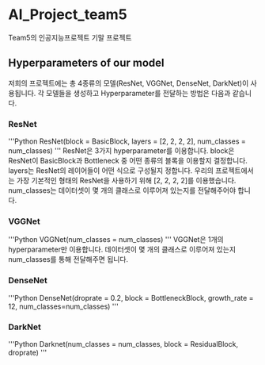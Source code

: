 # AI_Project_team5
Team5의 인공지능프로젝트 기말 프로젝트

## Hyperparameters of our model
저희의 프로젝트에는 총 4종류의 모델(ResNet, VGGNet, DenseNet, DarkNet)이 사용됩니다.
각 모델들을 생성하고 Hyperparameter를 전달하는 방법은 다음과 같습니다.

### ResNet
'''Python
ResNet(block = BasicBlock, layers = [2, 2, 2, 2], num_classes = num_classes)
'''
ResNet은 3가지 hyperparameter를 이용합니다. block은 ResNet이 BasicBlock과 Bottleneck 중 어떤 종류의 블록을 이용할지 결정합니다. layers는 ResNet의 레이어들이 어떤 식으로 구성될지 정합니다. 우리의 프로젝트에서는 가장 기본적인 형태의 ResNet을 사용하기 위해 [2, 2, 2, 2]를 이용했습니다. num_classes는 데이터셋이 몇 개의 클래스로 이루어져 있는지를 전달해주어야 합니다.

### VGGNet
'''Python
VGGNet(num_classes = num_classes)
'''
VGGNet은 1개의 hyperparameter만 이용합니다. 데이터셋이 몇 개의 클래스로 이루어져 있는지 num_classes를 통해 전달해주면 됩니다.

### DenseNet
'''Python
DenseNet(droprate = 0.2, block = BottleneckBlock, growth_rate = 12, num_classes=num_classes)
'''

### DarkNet
'''Python
Darknet(num_classes = num_classes, block = ResidualBlock, droprate)
'''
